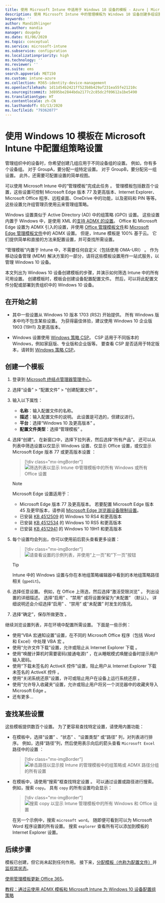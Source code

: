 ```yaml
---
title: 使用 Microsoft Intune 中适用于 Windows 10 设备的模板 - Azure | Microsoft Docs
description: 使用 Microsoft Intune 中的管理模板为 Windows 10 设备创建多组设置。 在设备配置的配置文件中使用这些设置来控制 Office 程序、Microsoft Edge、保护 Internet Explorer 中的功能、控制对 OneDrive 的访问、使用远程桌面功能、启用自动播放、设置电源管理设置、使用 HTTP 打印、使用不同的用户登录选项以及控制事件日志大小。
keywords: ''
author: MandiOhlinger
ms.author: mandia
manager: dougeby
ms.date: 01/06/2020
ms.topic: conceptual
ms.service: microsoft-intune
ms.subservice: configuration
ms.localizationpriority: high
ms.technology: ''
ms.reviewer: ''
ms.suite: ems
search.appverid: MET150
ms.custom: intune-azure
ms.collection: M365-identity-device-management
ms.openlocfilehash: 1d11d54b2421ff523b8b429af231ea55fe21210c
ms.sourcegitcommit: 3d895be2844bda2177c2c85dc2f09612a1be5490
ms.translationtype: HT
ms.contentlocale: zh-CN
ms.lasthandoff: 03/13/2020
ms.locfileid: "79362077"
---
```

# <a name="use-windows-10-templates-to-configure-group-policy-settings-in-microsoft-intune"></a>使用 Windows 10 模板在 Microsoft Intune 中配置组策略设置

管理组织中的设备时，你希望创建几组应用于不同设备组的设置。 例如，你有多个设备组。 对于 GroupA，要分配一组特定设置。 对于 GroupB，要分配另一组设置。 此外，还需要可配置设置的简单视图。

可以使用 Microsoft Intune 中的“管理模板”完成此任务  。 管理模板包括数百个设置，这些设置可控制 Microsoft Edge 版本 77 及更高版本、Internet Explorer、Microsoft Office 程序、远程桌面、OneDrive 中的功能，以及密码和 PIN 等等。 这些设置允许组管理员使用云来管理组策略。

Windows 设置类似于 Active Directory (AD) 中的组策略 (GPO) 设置。 这些设置内置于 Windows 中，是使用 XML 的[支持 ADMX 的设置](https://docs.microsoft.com/windows/client-management/mdm/understanding-admx-backed-policies)。 Office 和 Microsoft Edge 设置为 ADMX 引入的设置，并使用 [Office 管理模板文件](https://www.microsoft.com/download/details.aspx?id=49030)和 [Microsoft Edge 管理模板文件](https://www.microsoftedgeinsider.com/enterprise)中的 ADMX 设置。 但是，Intune 模板是 100% 基于云。 它们提供简单和直接的方法来配置设置，并可查找所需设置。

“管理模板”内置于 Intune 中，不需要任何自定义（包括使用 OMA-URI）  。 作为移动设备管理 (MDM) 解决方案的一部分，请将这些模板设置用作一站式服务，以管理 Windows 10 设备。

本文列出为 Windows 10 设备创建模板的步骤，并演示如何筛选 Intune 中的所有可用设置。 创建模板时，模板会创建设备配置配置文件。 然后，可以将此配置文件分配或部署到贵组织中的 Windows 10 设备。

## <a name="before-you-begin"></a>在开始之前

- 其中一些设置从 Windows 10 版本 1703 (RS2) 开始提供。 所有 Windows 版本中均不包含某些设置。 为获得最佳体验，建议使用 Windows 10 企业版 1903 (19H1) 及更高版本。

- Windows 设置使用 [Windows 策略 CSP](https://docs.microsoft.com/windows/client-management/mdm/policy-configuration-service-provider#policies-supported-by-group-policy-and-admx-backed-policies)。 CSP 适用于不同版本的 Windows，例如家庭版、专业版和企业版等。 要查看 CSP 是否适用于特定版本，请转到 [Windows 策略 CSP](https://docs.microsoft.com/windows/client-management/mdm/policy-configuration-service-provider#policies-supported-by-group-policy-and-admx-backed-policies)。

## <a name="create-a-template"></a>创建一个模板

1. 登录到 [Microsoft 终结点管理器管理中心](https://go.microsoft.com/fwlink/?linkid=2109431)。
2. 选择“设备”   > “配置文件”   > “创建配置文件”  。
3. 输入以下属性：

    - **名称**：输入配置文件的名称。
    - **描述**：输入配置文件的说明。 此设置是可选的，但建议进行。
    - **平台**：选择“Windows 10 及更高版本”  。
    - **配置文件类型**：选择“管理模板”  。

4. 选择“创建”。  在新窗口中，选择下拉列表，然后选择“所有产品”。  还可以从列表中筛选设置以仅显示 Windows  设置、仅显示 Office  设置，或仅显示 Microsoft Edge 版本 77 或更高版本设置  ：

    > [!div class="mx-imgBorder"]
    > ![筛选列表以显示 Intune 中管理模板中的所有 Windows 或所有 Office 设置](./media/administrative-templates-windows/administrative-templates-choose-windows-office-all-products.png)

    > [!NOTE]
    > Microsoft Edge 设置适用于：
    >
    > - Microsoft Edge 版本 77 及更高版本。 若要配置 Microsoft Edge 版本 45 及更早版本，请参阅 [Microsoft Edge 浏览器设备限制设置](device-restrictions-windows-10.md#microsoft-edge-browser)。
    > - 已安装 [KB 4512509](https://support.microsoft.com/kb/4512509) 的 Windows 10 RS4 和更高版本
    > - 已安装 [KB 4512534](https://support.microsoft.com/kb/4512534) 的 Windows 10 RS5 和更高版本
    > - 已安装 [KB 4512941](https://support.microsoft.com/kb/4512941) 的 Windows 10 19H1 和更高版本

5. 每个设置均会列出，你可以使用前后箭头查看更多设置：

    > [!div class="mx-imgBorder"]
    > ![请查看设置的示例列表，并使用“上一页”和“下一页”按钮](./media/administrative-templates-windows/administrative-templates-sample-settings-list.png)

    > [!TIP]
    > Intune 中的 Windows 设置与你在本地组策略编辑器中看到的本地组策略路径相关 (`gpedit`)。

6. 选择任意设置。 例如，在 Office  上筛选，然后选择“激活受限浏览”  。 列出设置的详细描述。 选择“启用”  、“禁用”  或将设置保留为“未配置”  （默认）。 详细说明还会介绍选择“启用”  、“禁用”  或“未配置”  时发生的情况。
7. 选择“确定”，保存所做更改  。

继续浏览设置列表，并在环境中配置所需设置。 下面是一些示例：

- 使用“VBA 宏通知设置”设置，在不同的 Microsoft Office 程序（包括 Word 和 Excel）中处理 VBA 宏  。
- 使用“允许文件下载”设置，允许或阻止从 Internet Explorer 下载  。
- 使用“唤醒计算机时需要密码(接通电源)”  ，在从睡眠模式唤醒设备时提示用户输入密码。
- 使用“下载未签名的 ActiveX 控件”设置，阻止用户从 Internet Explorer 下载未签名的 ActiveX 控件  。
- 使用“关闭系统还原”设置，许可或阻止用户在设备上运行系统还原  。
- 使用“允许导入收藏夹”设置，允许或阻止用户将另一个浏览器中的收藏夹导入 Microsoft Edge  。
- 还有更多...

## <a name="find-some-settings"></a>查找某些设置

这些模板提供数百个设置。 为了更容易查找特定设置，请使用内置功能：

- 在模板中，选择“设置”  、“状态”  、“设置类型”  或“路径”  列，对列表进行排序。 例如，选择“路径”列，然后使用表示向后的箭头查看 `Microsoft Excel` 路径中的设置  ：

  > [!div class="mx-imgBorder"]
  > ![单击路径以显示按 Intune 的管理模板中的组策略或 ADMX 路径分组的所有设置](./media/administrative-templates-windows/path-filter-shows-excel-options.png)

- 在模板中，请使用“搜索”框查找特定设置  。 可以通过设置或路径进行搜索。 例如，搜索 `copy`。 具有 `copy` 的所有设置均会显示：

  > [!div class="mx-imgBorder"]
  > ![搜索 copy 以显示 Intune 管理模板中的所有 Windows 和 Office 设置](./media/administrative-templates-windows/search-copy-settings.png) 

  在另一个示例中，搜索 `microsoft word`。 随即便可看到可以为 Microsoft Word 程序设置的所有设置。 搜索 `explorer` 查看所有可以添加到模板的 Internet Explorer 设置。

## <a name="next-steps"></a>后续步骤

模板已创建，但它尚未起到任何作用。 接下来，[分配模板（也称为配置文件）](device-profile-assign.md)并[监视其状态](device-profile-monitor.md)。

[使用管理模板更新 Office 365](administrative-templates-update-office.md)。

[教程：通过云使用 ADMX 模板和 Microsoft Intune 为 Windows 10 设备配置组策略](tutorial-walkthrough-administrative-templates.md)
